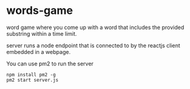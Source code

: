 # words-game
word game where you come up with a word that includes the provided substring
within a time limit.

server runs a node endpoint that is connected to by the reactjs client embedded
in a webpage.


You can use pm2 to run the server
```
npm install pm2 -g
pm2 start server.js
```
